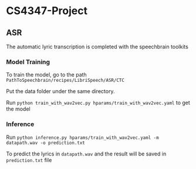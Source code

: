 # CS4347-Project

## ASR
The automatic lyric transcription is completed with the speechbrain toolkits

### Model Training
To train the model, go to the path `PathToSpeechbrain/recipes/LibriSpeech/ASR/CTC`


Put the data folder under the same directory.


Run `python train_with_wav2vec.py hparams/train_with_wav2vec.yaml` to get the model

### Inference

Run `python inference.py hparams/train_with_wav2vec.yaml -m datapath.wav -o prediction.txt`

To predict the lyrics in `datapath.wav` and the result will be saved in `prediction.txt` file
